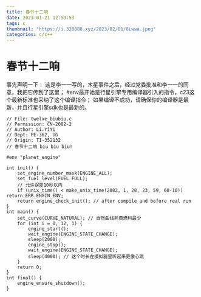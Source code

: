 ```yaml
---
title: 春节十二响
date: 2023-01-21 12:59:53
tags: c
thumbnail: "https://i.328888.xyz/2023/02/01/8Lwwa.jpeg"
categories: c/c++
---
```

# 春节十二响
事先声明一下：
    这是李一一写的，木星事件之后，经过党委批准和李一一的同意，我把它传到了这里；
    #env最开始是行星引擎专用编译器引入的指令，c23这个最新标准也采纳了这个编译指令；
    如果编译不成功，请确保你的编译器是最新，并且行星引擎sdk也是最新的。

```
// File: twelve_biubiu.c
// Permission: CN-2082-2
// Author: Li.YiYi
// Dept: PE-362, UG
// Origin: TI-352132
// 春节十二响 biu biu biu!

#env "planet_engine"

int init() {
    set_engine_number_mask(ENGINE_ALL);
    set_fuel_level(FUEL_FULL);
    // 允许误差10秒以内
    if (unix_time() < make_unix_time(2082, 1, 28, 23, 59, 60-10)) return ERR_ENGIN_ENV;
    return engine_check_init(); // after compile and before real run
}
int main() {
    set_curve(CURVE_NATURAL); // 自然曲线耗费燃料最少
    for (int i = 0, 12, 1) {
        engine_start();
        wait_engine(ENGINE_STATE_CHANGE);
        sleep(2000);
        engine_stop();
        wait_engine(ENGINE_STATE_CHANGE);
        sleep(4000); // 这个时长在模拟器里听起来更像心跳
    }
    return 0;
}
int final() {
    engine_ensure_shutdown();
}
```
